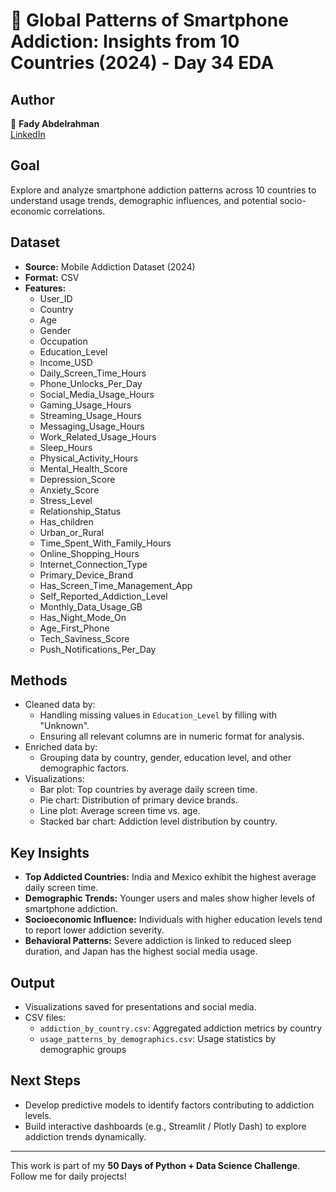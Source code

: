 # 📱 Global Patterns of Smartphone Addiction: Insights from 10 Countries (2024) - Day 34 EDA

## Author  
👤 **Fady Abdelrahman**  
[LinkedIn](https://www.linkedin.com/in/fady-abdelrahman-a649a12b6/)

## Goal  
Explore and analyze smartphone addiction patterns across 10 countries to understand usage trends, demographic influences, and potential socio-economic correlations.

## Dataset  
- **Source:** Mobile Addiction Dataset (2024)  
- **Format:** CSV  
- **Features:**  
  - User_ID  
  - Country  
  - Age  
  - Gender  
  - Occupation  
  - Education_Level  
  - Income_USD  
  - Daily_Screen_Time_Hours  
  - Phone_Unlocks_Per_Day  
  - Social_Media_Usage_Hours  
  - Gaming_Usage_Hours  
  - Streaming_Usage_Hours  
  - Messaging_Usage_Hours  
  - Work_Related_Usage_Hours  
  - Sleep_Hours  
  - Physical_Activity_Hours  
  - Mental_Health_Score  
  - Depression_Score  
  - Anxiety_Score  
  - Stress_Level  
  - Relationship_Status  
  - Has_children  
  - Urban_or_Rural  
  - Time_Spent_With_Family_Hours  
  - Online_Shopping_Hours  
  - Internet_Connection_Type  
  - Primary_Device_Brand  
  - Has_Screen_Time_Management_App  
  - Self_Reported_Addiction_Level  
  - Monthly_Data_Usage_GB  
  - Has_Night_Mode_On  
  - Age_First_Phone  
  - Tech_Saviness_Score  
  - Push_Notifications_Per_Day  

## Methods  
- Cleaned data by:  
  - Handling missing values in `Education_Level` by filling with "Unknown".  
  - Ensuring all relevant columns are in numeric format for analysis.  
- Enriched data by:  
  - Grouping data by country, gender, education level, and other demographic factors.  
- Visualizations:  
  - Bar plot: Top countries by average daily screen time.  
  - Pie chart: Distribution of primary device brands.  
  - Line plot: Average screen time vs. age.  
  - Stacked bar chart: Addiction level distribution by country.  

## Key Insights  
- **Top Addicted Countries:** India and Mexico exhibit the highest average daily screen time.  
- **Demographic Trends:** Younger users and males show higher levels of smartphone addiction.  
- **Socioeconomic Influence:** Individuals with higher education levels tend to report lower addiction severity.  
- **Behavioral Patterns:** Severe addiction is linked to reduced sleep duration, and Japan has the highest social media usage.  

## Output  
- Visualizations saved for presentations and social media.  
- CSV files:  
  - `addiction_by_country.csv`: Aggregated addiction metrics by country  
  - `usage_patterns_by_demographics.csv`: Usage statistics by demographic groups  

## Next Steps  
- Develop predictive models to identify factors contributing to addiction levels.  
- Build interactive dashboards (e.g., Streamlit / Plotly Dash) to explore addiction trends dynamically.  

---

This work is part of my **50 Days of Python + Data Science Challenge**. Follow me for daily projects!